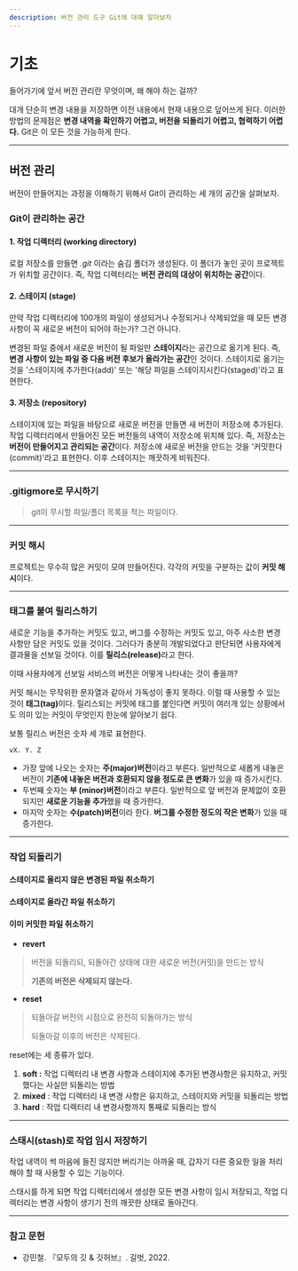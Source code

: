 ```yaml
---
description: 버전 관리 도구 Git에 대해 알아보자
---
```


# 기초

들어가기에 앞서 버전 관리란 무엇이며, 왜 해야 하는 걸까?

대개 단순히 변경 내용을 저장하면 이전 내용에서 현재 내용으로 덮어쓰게 된다. 이러한 방법의 문제점은 **변경 내역을 확인하기 어렵고, 버전을 되돌리기 어렵고, 협력하기 어렵다.** Git은 이 모든 것을 가능하게 한다.

***

## 버전 관리

버전이 만들어지는 과정을 이해하기 위해서 Git이 관리하는 세 개의 공간을 살펴보자.

### Git이 관리하는 공간

#### 1. 작업 디렉터리 (working directory)

로컬 저장소를 만들면 _.git_ 이라는 숨김 폴더가 생성된다. 이 폴더가 놓인 곳이 프로젝트가 위치할 공간이다. 즉, 작업 디렉터리는 **버전 관리의 대상이 위치하는 공간**이다.

#### 2. 스테이지 (stage)

만약 작업 디렉터리에 100개의 파일이 생성되거나 수정되거나 삭제되었을 때 모든 변경사항이 꼭 새로운 버전이 되어야 하는가? 그건 아니다.

변경된 파일 중에서 새로운 버전이 될 파일만 **스테이지**라는 공간으로 옮기게 된다. 즉, **변경 사항이 있는 파일 중 다음 버전 후보가 올라가는 공간**인 것이다. 스테이지로 옮기는 것을 '스테이지에 추가한다(add)' 또는 '해당 파일을 스테이지시킨다(staged)'라고 표현한다.

#### 3. 저장소 (repository)

스테이지에 있는 파일을 바탕으로 새로운 버전을 만들면 새 버전이 저장소에 추가된다. 작업 디렉터리에서 만들어진 모든 버전들의 내역이 저장소에 위치해 있다. 즉, 저장소는 **버전이 만들어지고 관리되는 공간**이다. 저장소에 새로운 버전을 만드는 것을 '커밋한다(commit)'라고 표현한다. 이후 스테이지는 깨끗하게 비워진다.

***

### .gitigmore로 무시하기

> git이 무시할 파일/폴더 목록을 적는 파일이다.

***

### 커밋 해시

프로젝트는 무수히 많은 커밋이 모여 만들어진다. 각각의 커밋을 구분하는 값이 **커밋 해시**이다.

***

### 태그를 붙여 릴리스하기

새로운 기능을 추가하는 커밋도 있고, 버그를 수정하는 커밋도 있고, 아주 사소한 변경 사항만 담은 커밋도 있을 것이다. 그러다가 충분히 개발되었다고 판단되면 사용자에게 결과물을 선보일 것이다. 이를 **릴리스(release)**&#xB77C;고 한다.

이때 사용자에게 선보일 서비스의 버전은 어떻게 나타내는 것이 좋을까?

커밋 해시는 무작위한 문자열과 같아서 가독성이 좋지 못하다. 이럴 때 사용할 수 있는 것이 **태그(tag)**&#xC774;다. 릴리스되는 커밋에 태그를 붙인다면 커밋이 여러개 있는 상황에서도 의미 있는 커밋이 무엇인지 한눈에 알아보기 쉽다.

보통 릴리스 버전은 숫자 세 개로 표현한다.

```
vX. Y. Z
```

* 가장 앞에 나오는 숫자는 **주(major)버전**이라고 부른다. 일반적으로 새롭게 내놓은 버전이 **기존에 내놓은 버전과 호환되지 않을 정도로 큰 변화**가 있을 때 증가시킨다.
* 두번째 숫자는 **부 (minor)버전**이라고 부른다. 일반적으로 앞 버전과 문제없이 호환되지만 **새로운 기능을 추가**했을 때 증가한다.
* 마지막 숫자는 **수(patch)버전**이라 한다. **버그를 수정한 정도의 작은 변화**가 있을 때 증가한다.

***

### 작업 되돌리기

#### 스테이지로 올리지 않은 변경된 파일 취소하기

#### 스테이지로 올라간 파일 취소하기

#### 이미 커밋한 파일 취소하기

* **revert**

> 버전을 되돌리되, 되돌아간 상태에 대한 새로운 버전(커밋)을 만드는 방식
>
> **기존의 버전은 삭제되지 않는다.**

* **reset**

> 되돌아갈 버전의 시점으로 완전히 되돌아가는 방식
>
> 되돌아갈 이후의 버전은 삭제된다.

reset에는 세 종류가 있다.

1. **soft :** 작업 디렉터리 내 변경 사항과 스테이지에 추가된 변경사항은 유지하고, 커밋했다는 사실만 되돌리는 방법
2. **mixed** : 작업 디렉터리 내 변경 사항은 유지하고, 스테이지와 커밋을 되돌리는 방법
3. **hard** : 작업 디렉터리 내 변경사항까지 통째로 되돌리는 방식

***

### 스태시(stash)로 작업 임시 저장하기

작업 내역이 썩 마음에 들진 않지만 버리기는 아까울 때, 갑자기 다른 중요한 일을 처리해야 할 때 사용할 수 있는 기능이다.

스태시를 하게 되면 작업 디렉터리에서 생성한 모든 변경 사항이 임시 저장되고, 작업 디렉터리는 변경 사항이 생기기 전의 깨끗한 상태로 돌아간다.

***

### 참고 문헌

* 강민철. 『모두의 깃 & 깃허브』. 길벗, 2022.
